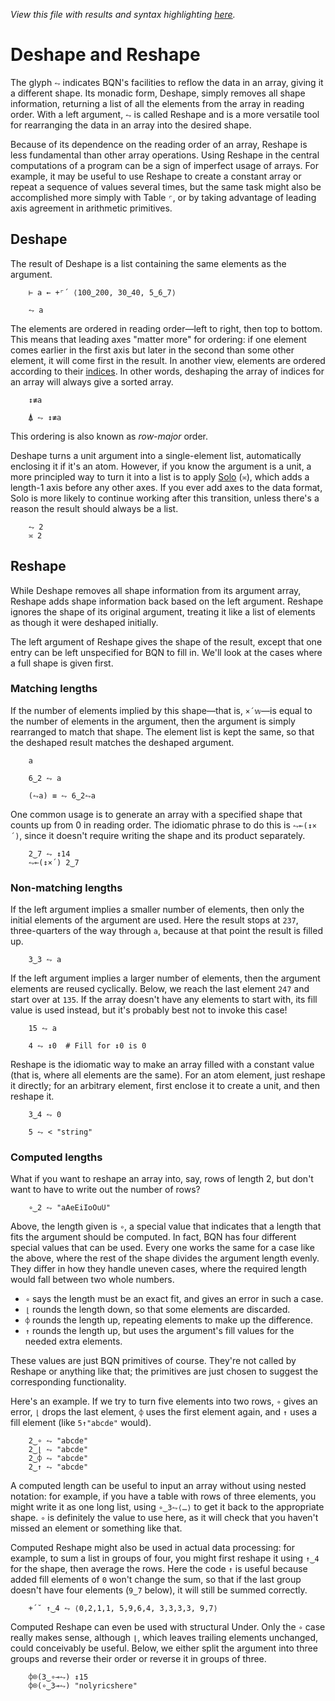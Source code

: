 *View this file with results and syntax highlighting [here](https://mlochbaum.github.io/BQN/doc/reshape.html).*

# Deshape and Reshape

The glyph `⥊` indicates BQN's facilities to reflow the data in an array, giving it a different shape. Its monadic form, Deshape, simply removes all shape information, returning a list of all the elements from the array in reading order. With a left argument, `⥊` is called Reshape and is a more versatile tool for rearranging the data in an array into the desired shape.

Because of its dependence on the reading order of an array, Reshape is less fundamental than other array operations. Using Reshape in the central computations of a program can be a sign of imperfect usage of arrays. For example, it may be useful to use Reshape to create a constant array or repeat a sequence of values several times, but the same task might also be accomplished more simply with Table `⌜`, or by taking advantage of leading axis agreement in arithmetic primitives.

## Deshape

The result of Deshape is a list containing the same elements as the argument.

        ⊢ a ← +⌜´ ⟨100‿200, 30‿40, 5‿6‿7⟩

        ⥊ a

The elements are ordered in reading order—left to right, then top to bottom. This means that leading axes "matter more" for ordering: if one element comes earlier in the first axis but later in the second than some other element, it will come first in the result. In another view, elements are ordered according to their [indices](indices.md). In other words, deshaping the array of indices for an array will always give a sorted array.

        ↕≢a

        ⍋ ⥊ ↕≢a

This ordering is also known as *row-major* order.

Deshape turns a unit argument into a single-element list, automatically enclosing it if it's an atom. However, if you know the argument is a unit, a more principled way to turn it into a list is to apply [Solo](couple.md) (`≍`), which adds a length-1 axis before any other axes. If you ever add axes to the data format, Solo is more likely to continue working after this transition, unless there's a reason the result should always be a list.

        ⥊ 2
        ≍ 2

## Reshape

While Deshape removes all shape information from its argument array, Reshape adds shape information back based on the left argument. Reshape ignores the shape of its original argument, treating it like a list of elements as though it were deshaped initially.

The left argument of Reshape gives the shape of the result, except that one entry can be left unspecified for BQN to fill in. We'll look at the cases where a full shape is given first.

### Matching lengths

If the number of elements implied by this shape—that is, `×´𝕨`—is equal to the number of elements in the argument, then the argument is simply rearranged to match that shape. The element list is kept the same, so that the deshaped result matches the deshaped argument.

        a

        6‿2 ⥊ a

        (⥊a) ≡ ⥊ 6‿2⥊a

One common usage is to generate an array with a specified shape that counts up from 0 in reading order. The idiomatic phrase to do this is `⥊⟜(↕×´)`, since it doesn't require writing the shape and its product separately.

        2‿7 ⥊ ↕14
        ⥊⟜(↕×´) 2‿7

### Non-matching lengths

If the left argument implies a smaller number of elements, then only the initial elements of the argument are used. Here the result stops at `237`, three-quarters of the way through `a`, because at that point the result is filled up.

        3‿3 ⥊ a

If the left argument implies a larger number of elements, then the argument elements are reused cyclically. Below, we reach the last element `247` and start over at `135`. If the array doesn't have any elements to start with, its fill value is used instead, but it's probably best not to invoke this case!

        15 ⥊ a

        4 ⥊ ↕0  # Fill for ↕0 is 0

Reshape is the idiomatic way to make an array filled with a constant value (that is, where all elements are the same). For an atom element, just reshape it directly; for an arbitrary element, first enclose it to create a unit, and then reshape it.

        3‿4 ⥊ 0

        5 ⥊ < "string"

### Computed lengths

What if you want to reshape an array into, say, rows of length 2, but don't want to have to write out the number of rows?

        ∘‿2 ⥊ "aAeEiIoOuU"

Above, the length given is `∘`, a special value that indicates that a length that fits the argument should be computed. In fact, BQN has four different special values that can be used. Every one works the same for a case like the above, where the rest of the shape divides the argument length evenly. They differ in how they handle uneven cases, where the required length would fall between two whole numbers.

- `∘` says the length must be an exact fit, and gives an error in such a case.
- `⌊` rounds the length down, so that some elements are discarded.
- `⌽` rounds the length up, repeating elements to make up the difference.
- `↑` rounds the length up, but uses the argument's fill values for the needed extra elements.

These values are just BQN primitives of course. They're not called by Reshape or anything like that; the primitives are just chosen to suggest the corresponding functionality.

Here's an example. If we try to turn five elements into two rows, `∘` gives an error, `⌊` drops the last element, `⌽` uses the first element again, and `↑` uses a fill element (like `5↑"abcde"` would).

        2‿∘ ⥊ "abcde"
        2‿⌊ ⥊ "abcde"
        2‿⌽ ⥊ "abcde"
        2‿↑ ⥊ "abcde"

A computed length can be useful to input an array without using nested notation: for example, if you have a table with rows of three elements, you might write it as one long list, using `∘‿3⥊⟨…⟩` to get it back to the appropriate shape. `∘` is definitely the value to use here, as it will check that you haven't missed an element or something like that.

Computed Reshape might also be used in actual data processing: for example, to sum a list in groups of four, you might first reshape it using `↑‿4` for the shape, then average the rows. Here the code `↑` is useful because added fill elements of `0` won't change the sum, so that if the last group doesn't have four elements (`9‿7` below), it will still be summed correctly.

        +´˘ ↑‿4 ⥊ ⟨0,2,1,1, 5,9,6,4, 3,3,3,3, 9,7⟩

Computed Reshape can even be used with structural Under. Only the `∘` case really makes sense, although `⌊`, which leaves trailing elements unchanged, could conceivably be useful. Below, we either split the argument into three groups and reverse their order or reverse it in groups of three.

        ⌽⌾(3‿∘⊸⥊) ↕15
        ⌽⌾(∘‿3⊸⥊) "nolyricshere"
